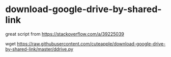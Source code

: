 # download-google-drive-by-shared-link
great script from https://stackoverflow.com/a/39225039

wget https://raw.githubusercontent.com/cuteapple/download-google-drive-by-shared-link/master/ddrive.py
